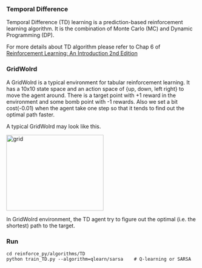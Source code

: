 ### Temporal Difference  

Temporal Difference (TD) learning is a prediction-based reinforcement learning algorithm. It is the combination of Monte Carlo (MC) and Dynamic Programming (DP). 

For more details about TD algorithm please refer to Chap 6 of [Reinforcement Learning: An Introduction 2nd Edition](http://incompleteideas.net/sutton/book/the-book-2nd.html)  

### GridWolrd  

A GridWolrd is a typical environment for tabular reinforcement learning. It has a 10x10 state space and an action space of {up, down, left right} to move the agent around. There is a target point with +1 reward in the environment and some bomb point with -1 rewards. Also we set a bit cost(-0.01) when the agent take one step so that it tends to find out the optimal path faster. 

A typical GridWolrd may look like this. 

<img src="https://github.com/borgwang/reinforce_py/raw/master/images/gridworld.png" width = "256" height = "200" alt="grid" align=center />  

In GridWolrd environment, the TD agent try to figure out the optimal (i.e. the shortest) path to the target.   


### Run  

```
cd reinforce_py/algorithms/TD
python train_TD.py --algorithm=qlearn/sarsa    # Q-learning or SARSA
``` 
